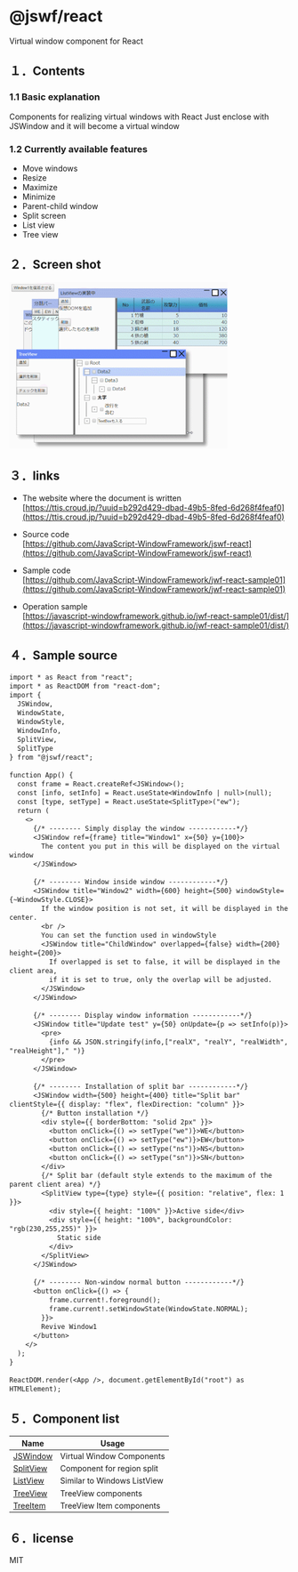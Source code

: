 # @jswf/react

Virtual window component for React

## １．Contents

### 1.1 Basic explanation

Components for realizing virtual windows with React
Just enclose with JSWindow and it will become a virtual window

### 1.2 Currently available features

- Move windows
- Resize
- Maximize
- Minimize
- Parent-child window
- Split screen
- List view
- Tree view

## ２．Screen shot

![ScreenShot](https://raw.githubusercontent.com/JavaScript-WindowFramework/jwf-react-sample01/ScreenShot/ScreenShot.gif)

## ３．links

- The website where the document is written  
[https://ttis.croud.jp/?uuid=b292d429-dbad-49b5-8fed-6d268f4feaf0](https://ttis.croud.jp/?uuid=b292d429-dbad-49b5-8fed-6d268f4feaf0)

- Source code  
[https://github.com/JavaScript-WindowFramework/jswf-react](https://github.com/JavaScript-WindowFramework/jswf-react)

- Sample code  
[https://github.com/JavaScript-WindowFramework/jwf-react-sample01](https://github.com/JavaScript-WindowFramework/jwf-react-sample01)

- Operation sample  
[https://javascript-windowframework.github.io/jwf-react-sample01/dist/](https://javascript-windowframework.github.io/jwf-react-sample01/dist/)

## ４．Sample source

```tsx:index.tsx
import * as React from "react";
import * as ReactDOM from "react-dom";
import {
  JSWindow,
  WindowState,
  WindowStyle,
  WindowInfo,
  SplitView,
  SplitType
} from "@jswf/react";

function App() {
  const frame = React.createRef<JSWindow>();
  const [info, setInfo] = React.useState<WindowInfo | null>(null);
  const [type, setType] = React.useState<SplitType>("ew");
  return (
    <>
      {/* -------- Simply display the window ------------*/}
      <JSWindow ref={frame} title="Window1" x={50} y={100}>
        The content you put in this will be displayed on the virtual window
      </JSWindow>

      {/* -------- Window inside window ------------*/}
      <JSWindow title="Window2" width={600} height={500} windowStyle={~WindowStyle.CLOSE}>
        If the window position is not set, it will be displayed in the center.
        <br />
        You can set the function used in windowStyle
        <JSWindow title="ChildWindow" overlapped={false} width={200} height={200}>
          If overlapped is set to false, it will be displayed in the client area,
          if it is set to true, only the overlap will be adjusted.
        </JSWindow>
      </JSWindow>

      {/* -------- Display window information ------------*/}
      <JSWindow title="Update test" y={50} onUpdate={p => setInfo(p)}>
        <pre>
          {info && JSON.stringify(info,["realX", "realY", "realWidth", "realHeight"]," ")}
        </pre>
      </JSWindow>

      {/* -------- Installation of split bar ------------*/}
      <JSWindow width={500} height={400} title="Split bar" clientStyle={{ display: "flex", flexDirection: "column" }}>
        {/* Button installation */}
        <div style={{ borderBottom: "solid 2px" }}>
          <button onClick={() => setType("we")}>WE</button>
          <button onClick={() => setType("ew")}>EW</button>
          <button onClick={() => setType("ns")}>NS</button>
          <button onClick={() => setType("sn")}>SN</button>
        </div>
        {/* Split bar (default style extends to the maximum of the parent client area) */}
        <SplitView type={type} style={{ position: "relative", flex: 1 }}>
          <div style={{ height: "100%" }}>Active side</div>
          <div style={{ height: "100%", backgroundColor: "rgb(230,255,255)" }}>
            Static side
          </div>
        </SplitView>
      </JSWindow>

      {/* -------- Non-window normal button ------------*/}
      <button onClick={() => {
          frame.current!.foreground();
          frame.current!.setWindowState(WindowState.NORMAL);
        }}>
        Revive Window1
      </button>
    </>
  );
}

ReactDOM.render(<App />, document.getElementById("root") as HTMLElement);

```

## ５．Component list

| Name                                                                          | Usage                       |
| ----------------------------------------------------------------------------- | --------------------------- |
| [JSWindow](https://ttis.croud.jp/?uuid=f111063f-5af3-4158-816d-ae8c4f4c2ac7)  | Virtual Window Components   |
| [SplitView](https://ttis.croud.jp/?uuid=b3aa0115-2d3a-4ff3-afb0-c221d3e3918b) | Component for region split  |
| [ListView](https://ttis.croud.jp/?uuid=7f858598-112b-4d98-8890-19f4084c49a2)  | Similar to Windows ListView |
| [TreeView](https://ttis.croud.jp/?uuid=2ab9d650-0deb-4cdd-84c5-0481aee71ed3)  | TreeView components         |
| [TreeItem](https://ttis.croud.jp/?uuid=faedbbf6-eef3-43fc-9d02-7d61a4db7ed6)  | TreeView Item components    |

## ６．license

MIT
